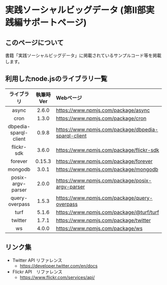 # 実践ソーシャルビッグデータ (第Ⅱ部実践編サポートページ)



## このページについて

書籍「実践ソーシャルビッグデータ」に掲載されているサンプルコード等を掲載します。

## 利用したnode.jsのライブラリ一覧
| ライブラリ             | 執筆時Ver | Webページ | 
|:---------------------:|:---------:|:----------|
| async                 | 2.6.0     |https://www.npmjs.com/package/async |
| cron                  | 1.3.0     |https://www.npmjs.com/package/cron |
| dbpedia-sparql-client | 0.9.8     |https://www.npmjs.com/package/dbpedia-sparql-client|
| flickr-sdk            | 3.6.0     |https://www.npmjs.com/package/flickr-sdk|
| forever               | 0.15.3    |https://www.npmjs.com/package/forever | 
| mongodb               | 3.0.1     |https://www.npmjs.com/package/mongodb |
| posix-argv-parser     | 2.0.0     |https://www.npmjs.com/package/posix-argv-parser |
| query-overpass        | 1.5.3     |https://www.npmjs.com/package/query-overpass|
| turf                  | 5.1.6     | https://www.npmjs.com/package/@turf/turf |
| twitter               | 1.7.1     |https://www.npmjs.com/package/twitter |
| ws                    | 4.0.0     |https://www.npmjs.com/package/ws | 

## リンク集
* Twitter API リファレンス
    * https://developer.twitter.com/en/docs
* Flickr API　リファレンス
    * https://www.flickr.com/services/api/ 